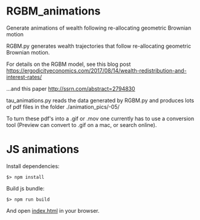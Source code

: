 # RGBM_animations
 Generate animations of wealth following re-allocating geometric Brownian motion

RGBM.py generates wealth trajectories that follow re-allocating geometric Brownian motion. 

For details on the RGBM model, see this blog post
https://ergodicityeconomics.com/2017/08/14/wealth-redistribution-and-interest-rates/

...and this paper
http://ssrn.com/abstract=2794830

tau_animations.py
reads the data generated by RGBM.py and produces lots of pdf files in the folder 
./animation_pics/-05/

To turn these pdf's into a .gif or .mov one currently has to use a conversion tool (Preview can convert to .gif on a mac, or search online).

# JS animations

Install dependencies:

```shell
$> npm install
```

Build js bundle:

```shell
$> npm run build
```

And open [index.html](index.html) in your browser.
